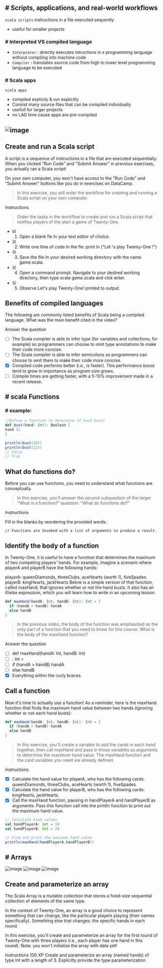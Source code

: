 ## # Scripts, applications, and real-world workflows

`scala scripts` instructions in a file executed sequently
- useful for smaller projects

### # Interpreted VS compiled language

- `Interpreter` : directly executes intructions in x programming language without compiling into machine code
- `Compiler` : translates source code from high to lower level programming language to be executed 
### # Scala apps

`scala apps`
- compiled explicily & run explicitly
- Consist many source files that can be compiled individually
- usefull for larger projects
- no LAG time cause apps are pre-compiled
 
![image](https://user-images.githubusercontent.com/51888893/203329478-9d0ba899-a03e-480d-a976-27774bec6410.png)
---
## Create and run a Scala script

A script is a sequence of instructions in a file that are executed sequentially. When you clicked "Run Code" and "Submit Answer" in previous exercises, you actually ran a Scala script!

On your own computer, you won't have access to the "Run Code" and "Submit Answer" buttons like you do in exercises on DataCamp.

> In this exercise, you will order the workflow for creating and running a Scala script on your own computer.

Instructions
> Order the tasks in the workflow to create and run a Scala script that notifies players of the start a game of Twenty-One.

- [x] 1. Open a blank fle In your text editor of cholce.
  
- [x] 2. Write one lIlne of code In the fle: print ln ("Let 's play Twenty-One !")
  
- [x] 3. Save the file In your desired working directory with the name game.scala.
  
- [x] 4. Open a command prompt. Navigate to your destred working directory, then
     type scala game.scala and clck enter.
     
- [x] 5. Observe Let's play Twenty-One! printed to output.
## Benefits of compiled languages

The following are commonly listed benefits of Scala being a compiled language. What was the main benefit cited in the video?

Answer the question

- [ ] The Scala compiler is able to infer type (for variables and collections, for example) so programmers can choose to omit type annotations to make their code more concise.
- [ ] The Scala compiler is able to infer semicolons so programmers can choose to omit them to make their code more concise.
- [x] Compiled code performs better (i.e., is faster). This performance boost tend to grow in importance as program size grows.
- [ ] Compile times are getting faster, with a 5-10% improvement made in a recent release.
## # scala Functions

### # example:
```scala
//Define a function to determine if hand busts
def bust(hand: Int): Boolean {
hand 21
}

println(bust(20))
println(bust(22))
// False
// True
```
## What do functions do?

Before you can use functions, you need to understand what functions are conceptually.

> In this exercise, you'll answer the second subquestion of the larger "What is a function?" question: "What do functions do?"

Instructions

Fill in the blanks by reordering the provided words:
```
// Functions are Invoked with a list of arguments to produce a result.
```
## Identify the body of a function

In Twenty-One, it is useful to have a function that determines the maximum of two competing players' hands. For example, imagine a scenario where playerA and playerB have the following hands:

playerA: queenDiamonds, threeClubs, aceHearts (worth 1), fiveSpades
playerB: kingHearts, jackHearts
Below is a simple version of that function, called maxHand, that ignores whether or not the hand busts. It also has an if/else expression, which you will learn how to write in an upcoming lesson.
```scala
def maxHand(handA: Int, handB: Int): Int = {
  if (handA > handB) handA
  else handB
}
```
> In the previous video, the body of the function was emphasized as the only part of a function that you need to know for this course. What is the body of the     maxHand function?

Answer the question
- [ ] def maxHand(handA: Int, handB: Int)
- [ ] : Int =
- [ ] if (handA > handB) handA
- [ ] else handB
- [x] Everything within the curly braces.
## Call a function

Now it's time to actually use a function! As a reminder, here is the maxHand function that finds the maximum hand value between two hands (ignoring whether or not each hand busts):
```scala
def maxHand(handA: Int, handB: Int): Int = {
  if (handA > handB) handA
  else handB
}
```
> In this exercise, you'll create a variable to add the cards in each hand together, then call maxHand and pass in those variables as arguments to determine the maximum hand value. The maxHand function and the card variables you need are already defined.

Instructions
- [x] Calculate the hand value for playerA, who has the following cards: queenDiamonds, threeClubs, aceHearts (worth 1), fiveSpades.
- [x] Calculate the hand value for playerB, who has the following cards: kingHearts, jackHearts.
- [x] Call the maxHand function, passing in handPlayerA and handPlayerB as arguments. Pass this function call into the println function to print out the maximum hand value.
```scala
// Calculate hand values
val handPlayerA: Int = 19
val handPlayerB: Int = 20

// Find and print the maximum hand value
println(maxHand(handPlayerA,handPlayerB))
```
## # Arrays

![image](https://user-images.githubusercontent.com/51888893/203346750-d5988648-ed34-42d2-a0f8-8ece2c64f1ea.png)
![image](https://user-images.githubusercontent.com/51888893/203346904-e1130385-8452-4a05-838e-523304d1b6d4.png)
![image](https://user-images.githubusercontent.com/51888893/203347151-56cab309-7433-47e9-9b7f-dbb8c14c1b27.png)

## Create and parameterize an array

The Scala Array is a mutable collection that stores a fixed-size sequential collection of elements of the same type.

In the context of Twenty-One, an array is a good choice to represent something that can change, like the particular players playing (their names specifically). Something else that changes: the specific hands in each round.

In this exercise, you'll create and parameterize an array for the first round of Twenty-One with three players (i.e., each player has one hand in this round). Note: you won't initialize the array with data yet!

Instructions
100 XP
Create and parameterize an array (named hands) of type Int with a length of 3. Explicitly provide the type parameterization.
